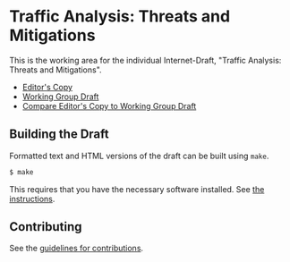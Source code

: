 # Traffic Analysis: Threats and Mitigations

This is the working area for the individual Internet-Draft, "Traffic Analysis: Threats and Mitigations".

* [Editor's Copy](https://IAB-PrivSec-program.github.io/traffic-analysis/#go.draft-hall-traffic-analysis.html)
* [Working Group Draft](https://tools.ietf.org/html/draft-hall-traffic-analysis)
* [Compare Editor's Copy to Working Group Draft](https://IAB-PrivSec-program.github.io/traffic-analysis/#go.draft-hall-traffic-analysis.diff)

## Building the Draft

Formatted text and HTML versions of the draft can be built using `make`.

```sh
$ make
```

This requires that you have the necessary software installed.  See
[the instructions](https://github.com/martinthomson/i-d-template/blob/master/doc/SETUP.md).


## Contributing

See the
[guidelines for contributions](https://github.com/IAB-PrivSec-program/traffic-analysis/blob/master/CONTRIBUTING.md).
